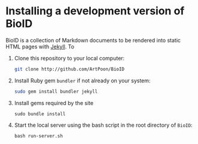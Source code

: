 # Installing a development version of BioID

BioID is a collection of Markdown documents to be rendered into static HTML pages with [Jekyll](https://jekyllrb.com/).  To 

1. Clone this repository to your local computer:
   ```bash
   git clone http://github.com/ArtPoon/BioID
   ```
2. Install Ruby gem `bundler` if not already on your system:
   ```bash
   sudo gem install bundler jekyll
   ```
3. Install gems required by the site
   ```
   sudo bundle install
   ```
4. Start the local server using the bash script in the root directory of `BioID`:
   ```
   bash run-server.sh
   ```
